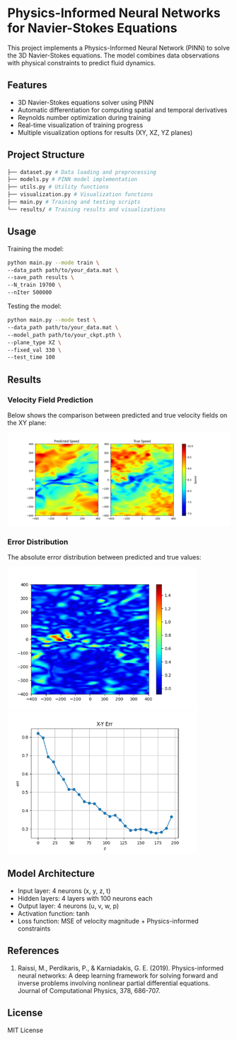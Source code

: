 # Physics-Informed Neural Networks for Navier-Stokes Equations

This project implements a Physics-Informed Neural Network (PINN) to solve the 3D Navier-Stokes equations. The model combines data observations with physical constraints to predict fluid dynamics.

## Features

- 3D Navier-Stokes equations solver using PINN
- Automatic differentiation for computing spatial and temporal derivatives
- Reynolds number optimization during training
- Real-time visualization of training progress
- Multiple visualization options for results (XY, XZ, YZ planes)

## Project Structure 
```bash
├── dataset.py # Data loading and preprocessing
├── models.py # PINN model implementation
├── utils.py # Utility functions
├── visualization.py # Visualization functions
├── main.py # Training and testing scripts
└── results/ # Training results and visualizations
```

## Usage

Training the model:
```bash
python main.py --mode train \
--data_path path/to/your_data.mat \
--save_path results \
--N_train 19700 \
--nIter 500000
```

Testing the model:
```bash
python main.py --mode test \
--data_path path/to/your_data.mat \
--model_path path/to/your_ckpt.pth \
--plane_type XZ \
--fixed_val 330 \
--test_time 100
```


## Results
### Velocity Field Prediction

Below shows the comparison between predicted and true velocity fields on the XY plane:

![Velocity Field Comparison](results/X-Y_filed.png)

### Error Distribution

The absolute error distribution between predicted and true values:

<img src="results/X-Y_diff.png" alt="Error Distribution" style="zoom: 67%;" /> <img src="results/X-Y.png" alt="Err" style="zoom: 67%;" />



## Model Architecture

- Input layer: 4 neurons (x, y, z, t)
- Hidden layers: 4 layers with 100 neurons each
- Output layer: 4 neurons (u, v, w, p)
- Activation function: tanh
- Loss function: MSE of velocity magnitude + Physics-informed constraints

## References

1. Raissi, M., Perdikaris, P., & Karniadakis, G. E. (2019). Physics-informed neural networks: A deep learning framework for solving forward and inverse problems involving nonlinear partial differential equations. Journal of Computational Physics, 378, 686-707.

## License

MIT License
